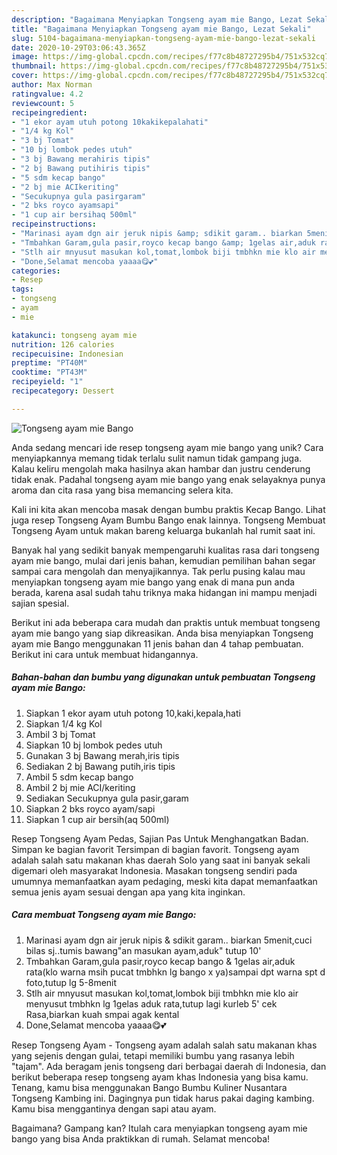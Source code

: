 ```yaml
---
description: "Bagaimana Menyiapkan Tongseng ayam mie Bango, Lezat Sekali"
title: "Bagaimana Menyiapkan Tongseng ayam mie Bango, Lezat Sekali"
slug: 5104-bagaimana-menyiapkan-tongseng-ayam-mie-bango-lezat-sekali
date: 2020-10-29T03:06:43.365Z
image: https://img-global.cpcdn.com/recipes/f77c8b48727295b4/751x532cq70/tongseng-ayam-mie-bango-foto-resep-utama.jpg
thumbnail: https://img-global.cpcdn.com/recipes/f77c8b48727295b4/751x532cq70/tongseng-ayam-mie-bango-foto-resep-utama.jpg
cover: https://img-global.cpcdn.com/recipes/f77c8b48727295b4/751x532cq70/tongseng-ayam-mie-bango-foto-resep-utama.jpg
author: Max Norman
ratingvalue: 4.2
reviewcount: 5
recipeingredient:
- "1 ekor ayam utuh potong 10kakikepalahati"
- "1/4 kg Kol"
- "3 bj Tomat"
- "10 bj lombok pedes utuh"
- "3 bj Bawang merahiris tipis"
- "2 bj Bawang putihiris tipis"
- "5 sdm kecap bango"
- "2 bj mie ACIkeriting"
- "Secukupnya gula pasirgaram"
- "2 bks royco ayamsapi"
- "1 cup air bersihaq 500ml"
recipeinstructions:
- "Marinasi ayam dgn air jeruk nipis &amp; sdikit garam.. biarkan 5menit,cuci bilas sj..tumis bawang&#34;an masukan ayam,aduk&#34; tutup 10&#39;"
- "Tmbahkan Garam,gula pasir,royco kecap bango &amp; 1gelas air,aduk rata(klo warna msih pucat tmbhkn lg bango x ya)sampai dpt warna spt d foto,tutup lg 5-8menit"
- "Stlh air mnyusut masukan kol,tomat,lombok biji tmbhkn mie klo air menyusut tmbhkn lg 1gelas aduk rata,tutup lagi kurleb 5&#39; cek Rasa,biarkan kuah smpai agak kental"
- "Done,Selamat mencoba yaaaa😋💕"
categories:
- Resep
tags:
- tongseng
- ayam
- mie

katakunci: tongseng ayam mie 
nutrition: 126 calories
recipecuisine: Indonesian
preptime: "PT40M"
cooktime: "PT43M"
recipeyield: "1"
recipecategory: Dessert

---
```



![Tongseng ayam mie Bango](https://img-global.cpcdn.com/recipes/f77c8b48727295b4/751x532cq70/tongseng-ayam-mie-bango-foto-resep-utama.jpg)

Anda sedang mencari ide resep tongseng ayam mie bango yang unik? Cara menyiapkannya memang tidak terlalu sulit namun tidak gampang juga. Kalau keliru mengolah maka hasilnya akan hambar dan justru cenderung tidak enak. Padahal tongseng ayam mie bango yang enak selayaknya punya aroma dan cita rasa yang bisa memancing selera kita.

Kali ini kita akan mencoba masak dengan bumbu praktis Kecap Bango. Lihat juga resep Tongseng Ayam Bumbu Bango enak lainnya. Tongseng Membuat Tongseng Ayam untuk makan bareng keluarga bukanlah hal rumit saat ini.

Banyak hal yang sedikit banyak mempengaruhi kualitas rasa dari tongseng ayam mie bango, mulai dari jenis bahan, kemudian pemilihan bahan segar sampai cara mengolah dan menyajikannya. Tak perlu pusing kalau mau menyiapkan tongseng ayam mie bango yang enak di mana pun anda berada, karena asal sudah tahu triknya maka hidangan ini mampu menjadi sajian spesial.


Berikut ini ada beberapa cara mudah dan praktis untuk membuat tongseng ayam mie bango yang siap dikreasikan. Anda bisa menyiapkan Tongseng ayam mie Bango menggunakan 11 jenis bahan dan 4 tahap pembuatan. Berikut ini cara untuk membuat hidangannya.

<!--inarticleads1-->

##### Bahan-bahan dan bumbu yang digunakan untuk pembuatan Tongseng ayam mie Bango:

1. Siapkan 1 ekor ayam utuh potong 10,kaki,kepala,hati
1. Siapkan 1/4 kg Kol
1. Ambil 3 bj Tomat
1. Siapkan 10 bj lombok pedes utuh
1. Gunakan 3 bj Bawang merah,iris tipis
1. Sediakan 2 bj Bawang putih,iris tipis
1. Ambil 5 sdm kecap bango
1. Ambil 2 bj mie ACI/keriting
1. Sediakan Secukupnya gula pasir,garam
1. Siapkan 2 bks royco ayam/sapi
1. Siapkan 1 cup air bersih(aq 500ml)


Resep Tongseng Ayam Pedas, Sajian Pas Untuk Menghangatkan Badan. Simpan ke bagian favorit Tersimpan di bagian favorit. Tongseng ayam adalah salah satu makanan khas daerah Solo yang saat ini banyak sekali digemari oleh masyarakat Indonesia. Masakan tongseng sendiri pada umumnya memanfaatkan ayam pedaging, meski kita dapat memanfaatkan semua jenis ayam sesuai dengan apa yang kita inginkan. 

<!--inarticleads2-->

##### Cara membuat Tongseng ayam mie Bango:

1. Marinasi ayam dgn air jeruk nipis &amp; sdikit garam.. biarkan 5menit,cuci bilas sj..tumis bawang&#34;an masukan ayam,aduk&#34; tutup 10&#39;
1. Tmbahkan Garam,gula pasir,royco kecap bango &amp; 1gelas air,aduk rata(klo warna msih pucat tmbhkn lg bango x ya)sampai dpt warna spt d foto,tutup lg 5-8menit
1. Stlh air mnyusut masukan kol,tomat,lombok biji tmbhkn mie klo air menyusut tmbhkn lg 1gelas aduk rata,tutup lagi kurleb 5&#39; cek Rasa,biarkan kuah smpai agak kental
1. Done,Selamat mencoba yaaaa😋💕


Resep Tongseng Ayam - Tongseng ayam adalah salah satu makanan khas yang sejenis dengan gulai, tetapi memiliki bumbu yang rasanya lebih &#34;tajam&#34;. Ada beragam jenis tongseng dari berbagai daerah di Indonesia, dan berikut beberapa resep tongseng ayam khas Indonesia yang bisa kamu. Tenang, kamu bisa menggunakan Bango Bumbu Kuliner Nusantara Tongseng Kambing ini. Dagingnya pun tidak harus pakai daging kambing. Kamu bisa menggantinya dengan sapi atau ayam. 

Bagaimana? Gampang kan? Itulah cara menyiapkan tongseng ayam mie bango yang bisa Anda praktikkan di rumah. Selamat mencoba!
